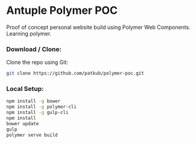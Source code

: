 # Antuple Polymer POC

Proof of concept personal website build using Polymer Web Components.  
Learning polymer.

### Download / Clone:

Clone the repo using Git:

```bash
git clone https://github.com/patkub/polymer-poc.git
```

### Local Setup:
```bash
npm install -g bower
npm install -g polymer-cli
npm install -g gulp-cli
npm install
bower update
gulp
polymer serve build
```
